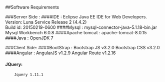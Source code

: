 ##Software Requirements 

###Server Side :
####IDE : 
        Eclipse Java EE IDE for Web Developers.  
        Version: Luna Service Release 2 (4.4.2)  
        Build id: 20150219-0600
####Mysql : 
        mysql-connector-java-5.1.18-bin.jar
        Mysql Workbench 6.0.8
####Apache tomcat :
        apache-tomcat-8.0.15
####Java : 
        OpenJDK 7

###Client Side:
####BootStrap : 
        Bootstrap JS v3.2.0
        Bootstrap CSS v3.2.0
####Angular : 
        AngularJS v1.2.9
        Angular Route v1.2.16
#### JQuery: 
        Jquery 1.11.1

